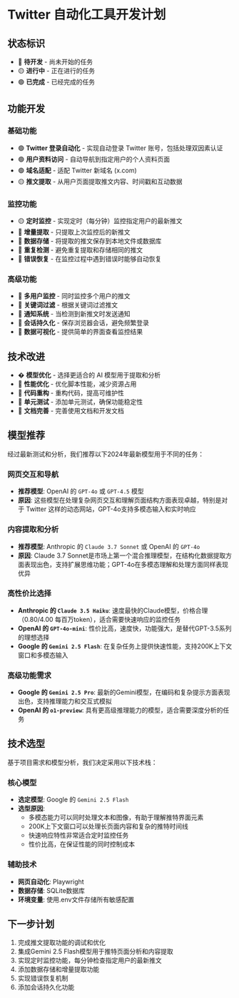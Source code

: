 # Twitter 自动化工具开发计划

## 状态标识

- 🔴 **待开发** - 尚未开始的任务
- 🟡 **进行中** - 正在进行的任务
- 🟢 **已完成** - 已经完成的任务

## 功能开发

### 基础功能

- 🟢 **Twitter 登录自动化** - 实现自动登录 Twitter 账号，包括处理双因素认证
- 🟢 **用户资料访问** - 自动导航到指定用户的个人资料页面
- 🟢 **域名适配** - 适配 Twitter 新域名 (x.com)
- 🟡 **推文提取** - 从用户页面提取推文内容、时间戳和互动数据

### 监控功能

- 🟡 **定时监控** - 实现定时（每分钟）监控指定用户的最新推文
- 🔴 **增量提取** - 只提取上次监控后的新推文
- 🔴 **数据存储** - 将提取的推文保存到本地文件或数据库
- 🔴 **重复检测** - 避免重复提取和存储相同的推文
- 🔴 **错误恢复** - 在监控过程中遇到错误时能够自动恢复

### 高级功能

- 🔴 **多用户监控** - 同时监控多个用户的推文
- 🔴 **关键词过滤** - 根据关键词过滤推文
- 🔴 **通知系统** - 当检测到新推文时发送通知
- 🔴 **会话持久化** - 保存浏览器会话，避免频繁登录
- 🔴 **数据可视化** - 提供简单的界面查看监控结果

## 技术改进

- � **模型优化** - 选择更适合的 AI 模型用于提取和分析
- 🔴 **性能优化** - 优化脚本性能，减少资源占用
- 🔴 **代码重构** - 重构代码，提高可维护性
- 🔴 **单元测试** - 添加单元测试，确保功能稳定性
- 🔴 **文档完善** - 完善使用文档和开发文档

## 模型推荐

经过最新测试和分析，我们推荐以下2024年最新模型用于不同的任务：

### 网页交互和导航
- **推荐模型**: OpenAI 的 `GPT-4o` 或 `GPT-4.5` 模型
- **原因**: 这些模型在处理复杂网页交互和理解页面结构方面表现卓越，特别是对于 Twitter 这样的动态网站，GPT-4o支持多模态输入和实时响应

### 内容提取和分析
- **推荐模型**: Anthropic 的 `Claude 3.7 Sonnet` 或 OpenAI 的 `GPT-4o`
- **原因**: Claude 3.7 Sonnet是市场上第一个混合推理模型，在结构化数据提取方面表现出色，支持扩展思维功能；GPT-4o在多模态理解和处理方面同样表现优异

### 高性价比选择
- **Anthropic 的 `Claude 3.5 Haiku`**: 速度最快的Claude模型，价格合理（$0.80/$4.00 每百万token），适合需要快速响应的监控任务
- **OpenAI 的 `GPT-4o-mini`**: 性价比高，速度快，功能强大，是替代GPT-3.5系列的理想选择
- **Google 的 `Gemini 2.5 Flash`**: 在复杂任务上提供快速性能，支持200K上下文窗口和多模态输入

### 高级功能需求
- **Google 的 `Gemini 2.5 Pro`**: 最新的Gemini模型，在编码和复杂提示方面表现出色，支持推理能力和交互式模拟
- **OpenAI 的 `o1-preview`**: 具有更高级推理能力的模型，适合需要深度分析的任务

## 技术选型

基于项目需求和模型分析，我们决定采用以下技术栈：

### 核心模型
- **选定模型**: Google 的 `Gemini 2.5 Flash`
- **选型原因**:
  - 多模态能力可以同时处理文本和图像，有助于理解推特界面元素
  - 200K上下文窗口可以处理长页面内容和复杂的推特时间线
  - 快速响应特性非常适合定时监控任务
  - 性价比高，在保证性能的同时控制成本

### 辅助技术
- **网页自动化**: Playwright
- **数据存储**: SQLite数据库
- **环境变量**: 使用.env文件存储所有敏感配置

## 下一步计划

1. 完成推文提取功能的调试和优化
2. 集成Gemini 2.5 Flash模型用于推特页面分析和内容提取
3. 实现定时监控功能，每分钟检查指定用户的最新推文
4. 添加数据存储和增量提取功能
5. 实现错误恢复机制
6. 添加会话持久化功能
